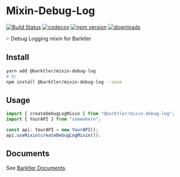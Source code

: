 # Mixin-Debug-Log

[![Build Status](https://travis-ci.com/barktler/Mixin-Debug-Log.svg?branch=main)](https://travis-ci.com/barktler/Mixin-Debug-Log)
[![codecov](https://codecov.io/gh/barktler/Mixin-Debug-Log/branch/main/graph/badge.svg)](https://codecov.io/gh/barktler/Mixin-Debug-Log)
[![npm version](https://badge.fury.io/js/%40barktler%2Fmixin-debug-log.svg)](https://www.npmjs.com/package/@barktler/mixin-debug-log)
[![downloads](https://img.shields.io/npm/dm/@barktler/mixin-debug-log.svg)](https://www.npmjs.com/package/@barktler/mixin-debug-log)

:sweat_drops: Debug Logging mixin for Barktler

## Install

```sh
yarn add @barktler/mixin-debug-log
# Or
npm install @barktler/mixin-debug-log --save
```

## Usage

```ts
import { createDebugLogMixin } from "@barktler/mixin-debug-log";
import { YourAPI } from "somewhere";

const api: YourAPI = new YourAPI();
api.useMixin(createDebugLogMixin());
```

## Documents

See [Barktler Documents](//barktler.com).
